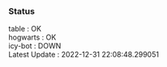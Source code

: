 ### Status


table : OK  
hogwarts : OK  
icy-bot : DOWN  
Latest Update : 2022-12-31 22:08:48.299051
